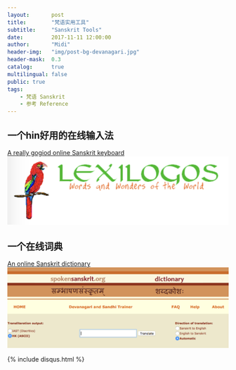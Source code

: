 ```yaml
---
layout:       post
title:        "梵语实用工具"
subtitle:     "Sanskrit Tools"
date:         2017-11-11 12:00:00
author:       "Midi"
header-img:   "img/post-bg-devanagari.jpg"
header-mask:  0.3
catalog:      true
multilingual: false
public: true
tags:
    - 梵语 Sanskrit
    - 参考 Reference
---
```


## 一个hin好用的在线输入法 
[A really gogiod online Sanskrit keyboard](http://www.lexilogos.com/keyboard/sanskrit_latin.htm)
![](/img/in-post/2017-11-11-sanskrit-tools/post-lexilogos.png) 

## 一个在线词典
[An online Sanskrit dictionary](http://spokensanskrit.org)
![](/img/in-post/2017-11-11-sanskrit-tools/post-spokensanskrit.png) 
                
{% include disqus.html %}